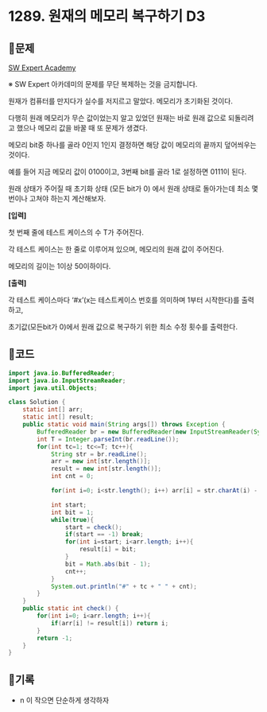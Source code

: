# 1289. 원재의 메모리 복구하기 D3

## 📍문제

[SW Expert Academy](https://swexpertacademy.com/main/code/problem/problemDetail.do?problemLevel=2&problemLevel=3&contestProbId=AV19AcoKI9sCFAZN&categoryId=AV19AcoKI9sCFAZN&categoryType=CODE&problemTitle=&orderBy=RECOMMEND_COUNT&selectCodeLang=ALL&select-1=3&pageSize=10&pageIndex=2)

※ SW Expert 아카데미의 문제를 무단 복제하는 것을 금지합니다.

원재가 컴퓨터를 만지다가 실수를 저지르고 말았다. 메모리가 초기화된 것이다.

다행히 원래 메모리가 무슨 값이었는지 알고 있었던 원재는 바로 원래 값으로 되돌리려고 했으나 메모리 값을 바꿀 때 또 문제가 생겼다.

메모리 bit중 하나를 골라 0인지 1인지 결정하면 해당 값이 메모리의 끝까지 덮어씌우는 것이다.

예를 들어 지금 메모리 값이 0100이고, 3번째 bit를 골라 1로 설정하면 0111이 된다.

원래 상태가 주어질 때 초기화 상태 (모든 bit가 0) 에서 원래 상태로 돌아가는데 최소 몇 번이나 고쳐야 하는지 계산해보자.

**[입력]**

첫 번째 줄에 테스트 케이스의 수 T가 주어진다.

각 테스트 케이스는 한 줄로 이루어져 있으며, 메모리의 원래 값이 주어진다.

메모리의 길이는 1이상 50이하이다.

**[출력]**

각 테스트 케이스마다 ‘#x’(x는 테스트케이스 번호를 의미하며 1부터 시작한다)를 출력하고,

초기값(모든bit가 0)에서 원래 값으로 복구하기 위한 최소 수정 횟수를 출력한다.

## 📍코드

```java
import java.io.BufferedReader;
import java.io.InputStreamReader;
import java.util.Objects;

class Solution {
    static int[] arr;
    static int[] result;
    public static void main(String args[]) throws Exception {
        BufferedReader br = new BufferedReader(new InputStreamReader(System.in));
        int T = Integer.parseInt(br.readLine());
        for(int tc=1; tc<=T; tc++){
            String str = br.readLine();
            arr = new int[str.length()];
            result = new int[str.length()];
            int cnt = 0;

            for(int i=0; i<str.length(); i++) arr[i] = str.charAt(i) - '0';

            int start;
            int bit = 1;
            while(true){
                start = check();
                if(start == -1) break;
                for(int i=start; i<arr.length; i++){
                    result[i] = bit;
                }
                bit = Math.abs(bit - 1);
                cnt++;
            }
            System.out.println("#" + tc + " " + cnt);
        }
    }
    public static int check() {
        for(int i=0; i<arr.length; i++){
            if(arr[i] != result[i]) return i;
        }
        return -1;
    }
}
```

## 📍기록

- n 이 작으면 단순하게 생각하자
